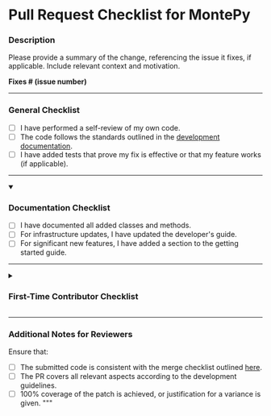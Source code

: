 # Pull Request Checklist for MontePy

### Description

Please provide a summary of the change, referencing the issue it fixes, if applicable. Include relevant context and motivation.

**Fixes # (issue number)**

---

### General Checklist

- [ ] I have performed a self-review of my own code.
- [ ] The code follows the standards outlined in the [development documentation](https://idaholab.github.io/MontePy/developing.html).
- [ ] I have added tests that prove my fix is effective or that my feature works (if applicable).

---

<details open> 

<summary><h3>Documentation Checklist</h3></summary>

- [ ] I have documented all added classes and methods.
- [ ] For infrastructure updates, I have updated the developer's guide.
- [ ] For significant new features, I have added a section to the getting started guide.

</details>

---

<details>
<summary><h3>First-Time Contributor Checklist</h3></summary>

- [ ] If this is your first contribution, add yourself to `pyproject.toml` if you wish to do so.

</details>

---

### Additional Notes for Reviewers

Ensure that:

- [ ] The submitted code is consistent with the merge checklist outlined [here](https://www.montepy.org/developing.html#merge-checklist).
- [ ] The PR covers all relevant aspects according to the development guidelines.
- [ ] 100% coverage of the patch is achieved, or justification for a variance is given.
"""
